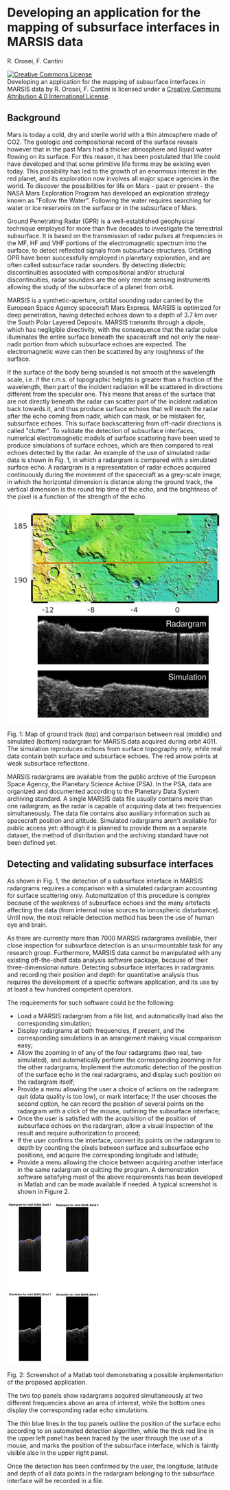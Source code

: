 # Developing an application for the mapping of subsurface interfaces in MARSIS data
R. Orosei, F. Cantini

<a rel="license" href="http://creativecommons.org/licenses/by/4.0/"><img alt="Creative Commons License" style="border-width:0" src="https://i.creativecommons.org/l/by/4.0/80x15.png" /></a><br /><span xmlns:dct="http://purl.org/dc/terms/" href="http://purl.org/dc/dcmitype/Text" property="dct:title" rel="dct:type">Developing an application for the mapping of subsurface interfaces in MARSIS data</span> by <span xmlns:cc="http://creativecommons.org/ns#" property="cc:attributionName">R. Orosei, F. Cantini</span> is licensed under a <a rel="license" href="http://creativecommons.org/licenses/by/4.0/">Creative Commons Attribution 4.0 International License</a>.

## Background
Mars is today a cold, dry and sterile world with a thin atmosphere made of CO2. The geologic and compositional record of the surface reveals however that in the past Mars had a thicker atmosphere and liquid water flowing on its surface. For this reason, it has been postulated that life could have developed and that some primitive life forms may be existing even today. This possibility has led to the growth of an enormous interest in the red planet, and its exploration now involves all major space agencies in the world. To discover the possibilities for life on Mars - past or present - the NASA Mars Exploration Program has developed an exploration strategy known as "Follow the Water". Following the water requires searching for water or ice reservoirs on the surface or in the subsurface of Mars.

Ground Penetrating Radar (GPR) is a well-established geophysical technique employed for more than five decades to investigate the terrestrial subsurface. It is based on the transmission of radar pulses at frequencies in the MF, HF and VHF portions of the electromagnetic spectrum into the surface, to detect reflected signals from subsurface structures. Orbiting GPR have been successfully employed in planetary exploration, and are often called subsurface radar sounders. By detecting dielectric discontinuities associated with compositional and/or structural discontinuities, radar sounders are the only remote sensing instruments allowing the study of the subsurface of a planet from orbit.

MARSIS is a synthetic-aperture, orbital sounding radar carried by the European Space Agency spacecraft Mars Express. MARSIS is optimized for deep penetration, having detected echoes down to a depth of 3.7 km over the South Polar Layered Deposits. MARSIS transmits through a dipole, which has negligible directivity, with the consequence that the radar pulse illuminates the entire surface beneath the spacecraft and not only the near-nadir portion from which subsurface echoes are expected. The electromagnetic wave can then be scattered by any roughness of the surface.

If the surface of the body being sounded is not smooth at the wavelength scale, i.e. if the r.m.s. of topographic heights is greater than a fraction of the wavelength, then part of the incident radiation will be scattered in directions different from the specular one. This means that areas of the surface that are not directly beneath the radar can scatter part of the incident radiation back towards it, and thus produce surface echoes that will reach the radar after the echo coming from nadir, which can mask, or be mistaken for, subsurface echoes. This surface backscattering from off-nadir directions is called "clutter".
To validate the detection of subsurface interfaces, numerical electromagnetic models of surface scattering have been used to produce simulations of surface echoes, which are then compared to real echoes detected by the radar. An example of the use of simulated radar data is shown in Fig. 1, in which a radargram is compared with a simulated surface echo. A radargram is a representation of radar echoes acquired continuously during the movement of the spacecraft as a grey-scale image, in which the horizontal dimension is distance along the ground track, the vertical dimension is the round trip time of the echo, and the brightness of the pixel is a function of the strength of the echo.

![Figure 1](/fig1a.png)

Fig. 1: Map of ground track (top) and comparison between real (middle) and simulated (bottom) radargram for MARSIS data acquired during orbit 4011. The simulation reproduces echoes from surface topography only, while real data contain both surface and subsurface echoes. The red arrow points at weak subsurface reflections.

MARSIS radargrams are available from the public archive of the European Space Agency, the Planetary Science Achive (PSA). In the PSA, data are organized and documented according to the Planetary Data System archiving standard. A single MARSIS data file usually contains more than one radargram, as the radar is capable of acquiring data at two frequencies simultaneously. The data file contains also auxiliary information such as spacecraft position and altitude. Simulated radargrams aren't available for public access yet: although it is planned to provide them as a separate dataset, the method of distribution and the archiving standard have not been defined yet.

## Detecting and validating subsurface interfaces
As shown in Fig. 1, the detection of a subsurface interface in MARSIS radargrams requires a comparison with a simulated radargram accounting for surface scattering only. Automatization of this procedure is complex because of the weakness of subsurface echoes and the many artefacts affecting the data (from internal noise sources to ionospheric disturbance). Until now, the most reliable detection method has been the use of human eye and brain.

As there are currently more than 7000 MARSIS radargrams available, their close inspection for subsurface detection is an unsurmountable task for any research group. Furthermore, MARSIS data cannot be manipulated with any existing off-the-shelf data analysis software package, because of their three-dimensional nature. Detecting subsurface interfaces in radargrams and recording their position and depth for quantitative analysis thus requires the development of a specific software application, and its use by at least a few hundred competent operators.

The requirements for such software could be the following:

* Load a MARSIS radargram from a file list, and automatically load also the corresponding simulation;
* Display radargrams at both frequencies, if present, and the corresponding simulations in an arrangement making visual comparison easy;
* Allow the zooming in of any of the four radargrams (two real, two simulated), and automatically perform the corresponding zooming in for the other radargrams;
Implement the automatic detection of the position of the surface echo in the real radargrams, and display such position on the radargram itself;
* Provide a menu allowing the user a choice of actions on the radargram: quit (data quality is too low), or mark interface;
If the user chooses the second option, he can record the position of several points on the radargram with a click of the mouse, outlining the subsurface interface;
* Once the user is satisfied with the acquisition of the position of subsurface echoes on the radargram, allow a visual inspection of the result and require authorization to proceed;
* If the user confirms the interface, convert its points on the radargram to depth by counting the pixels between surface and subsurface echo positions, and acquire the corresponding longitude and latitude;
* Provide a menu allowing the choice between acquiring another interface in the same radargram or quitting the program.
A demonstration software satisfying most of the above requirements has been developed in Matlab and can be made available if needed. A typical screenshot is shown in Figure 2.

![Figure 2](/fig2.png)

Fig. 2: Screenshot of a Matlab tool demonstrating a possible implementation of the proposed application.

The two top panels show radargrams acquired simultaneously at two different frequencies above an area of interest, while the bottom ones display the corresponding radar echo simulations.

The thin blue lines in the top panels outline the position of the surface echo according to an automated detection algorithm, while the thick red line in the upper left panel has been traced by the user through the use of a mouse, and marks the position of the subsurface interface, which is faintly visible also in the upper right panel.

Once the detection has been confirmed by the user, the longitude, latitude and depth of all data points in the radargram belonging to the subsurface interface will be recorded in a file.
